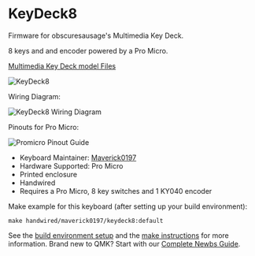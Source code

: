 # KeyDeck8



Firmware for obscuresausage's Multimedia Key Deck.

8 keys and and encoder powered by a Pro Micro.

[Multimedia Key Deck model Files](https://www.printables.com/model/389352-multimedia-key-deck)


![KeyDeck8](https://i.imgur.com/6G2LPLz.jpg)


Wiring Diagram:

![KeyDeck8 Wiring Diagram](https://i.imgur.com/1sOvYRU.jpg)


Pinouts for Pro Micro:

![Promicro Pinout Guide](https://i.imgur.com/LZ194Hf.jpg)



* Keyboard Maintainer: [Maverick0197](https://github.com/Maverick0197)
* Hardware Supported: Pro Micro
* Printed enclosure
* Handwired
* Requires a Pro Micro, 8 key switches and 1 KY040 encoder


Make example for this keyboard (after setting up your build environment):

    make handwired/maverick0197/keydeck8:default

See the [build environment setup](https://docs.qmk.fm/#/getting_started_build_tools) and the [make instructions](https://docs.qmk.fm/#/getting_started_make_guide) for more information. Brand new to QMK? Start with our [Complete Newbs Guide](https://docs.qmk.fm/#/newbs).